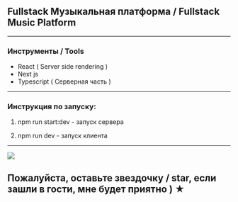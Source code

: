 
## Fullstack Музыкальная платформа / Fullstack Music Platform

---

### Инструменты / Tools

* React ( Server side rendering ) 
* Next js
* Typescript (  Серверная часть )

---

### Инструкция по запуску:

1. npm run start:dev - запуск сервера

2. npm run dev - запуск клиента

---

![](/assets/Diagrams.jpg)

## Пожалуйста, оставьте звездочку / star, если зашли в гости, мне будет приятно ) ★
